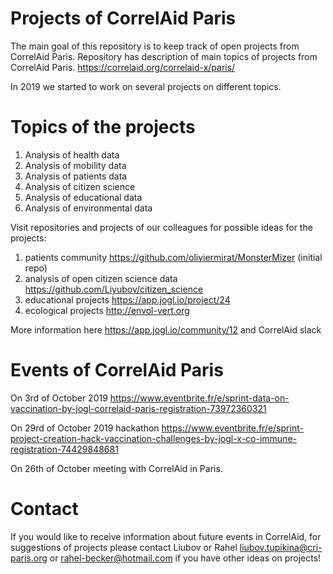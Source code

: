 # Projects of CorrelAid Paris 

The main goal of this repository is to keep track of open projects from CorrelAid Paris. 
Repository has description of main topics of projects from CorrelAid Paris. 
https://correlaid.org/correlaid-x/paris/

In 2019 we started to work on several projects on different topics.


# Topics of the projects
1. Analysis of health data  
2. Analysis of mobility data 
3. Analysis of patients data 
4. Analysis of citizen science 
5. Analysis of educational data
5. Analysis of environmental data

Visit repositories and projects of our colleagues for possible ideas for the projects:
1. patients community https://github.com/oliviermirat/MonsterMizer (initial repo)
2. analysis of open citizen science data https://github.com/Liyubov/citizen_science
3. educational projects https://app.jogl.io/project/24
4. ecological projects http://envol-vert.org

More information here https://app.jogl.io/community/12  and CorrelAid slack 


# Events of CorrelAid Paris 
On 3rd of October 2019
https://www.eventbrite.fr/e/sprint-data-on-vaccination-by-jogl-correlaid-paris-registration-73972360321

On 29rd of October 2019 hackathon
https://www.eventbrite.fr/e/sprint-project-creation-hack-vaccination-challenges-by-jogl-x-co-immune-registration-74429848681

On 26th of October meeting with CorrelAid in Paris.

# Contact
If you would like to receive information about future events in CorrelAid, for suggestions of projects please contact 
Liubov or Rahel  liubov.tupikina@cri-paris.org or rahel-becker@hotmail.com if you have other ideas on projects!

